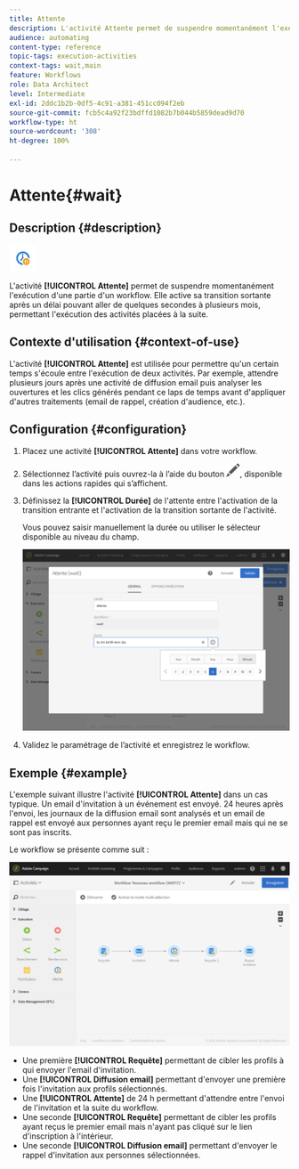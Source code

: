 ```yaml
---
title: Attente
description: L'activité Attente permet de suspendre momentanément l'exécution d'une partie d'un workflow.
audience: automating
content-type: reference
topic-tags: execution-activities
context-tags: wait,main
feature: Workflows
role: Data Architect
level: Intermediate
exl-id: 2ddc1b2b-0df5-4c91-a381-451cc094f2eb
source-git-commit: fcb5c4a92f23bdffd1082b7b044b5859dead9d70
workflow-type: ht
source-wordcount: '308'
ht-degree: 100%

---
```


# Attente{#wait}

## Description {#description}

![](assets/wait.png)

L&#39;activité **[!UICONTROL Attente]** permet de suspendre momentanément l&#39;exécution d&#39;une partie d&#39;un workflow. Elle active sa transition sortante après un délai pouvant aller de quelques secondes à plusieurs mois, permettant l&#39;exécution des activités placées à la suite.

## Contexte d&#39;utilisation  {#context-of-use}

L&#39;activité **[!UICONTROL Attente]** est utilisée pour permettre qu&#39;un certain temps s&#39;écoule entre l&#39;exécution de deux activités. Par exemple, attendre plusieurs jours après une activité de diffusion email puis analyser les ouvertures et les clics générés pendant ce laps de temps avant d&#39;appliquer d&#39;autres traitements (email de rappel, création d&#39;audience, etc.).

## Configuration  {#configuration}

1. Placez une activité **[!UICONTROL Attente]** dans votre workflow.
1. Sélectionnez l’activité puis ouvrez-la à l’aide du bouton ![](assets/edit_darkgrey-24px.png), disponible dans les actions rapides qui s’affichent.
1. Définissez la **[!UICONTROL Durée]** de l&#39;attente entre l&#39;activation de la transition entrante et l&#39;activation de la transition sortante de l&#39;activité.

   Vous pouvez saisir manuellement la durée ou utiliser le sélecteur disponible au niveau du champ.

   ![](assets/wait_duration.png)

1. Validez le paramétrage de l’activité et enregistrez le workflow.

## Exemple  {#example}

L&#39;exemple suivant illustre l&#39;activité **[!UICONTROL Attente]** dans un cas typique. Un email d&#39;invitation à un événement est envoyé. 24 heures après l&#39;envoi, les journaux de la diffusion email sont analysés et un email de rappel est envoyé aux personnes ayant reçu le premier email mais qui ne se sont pas inscrits.

Le workflow se présente comme suit :

![](assets/wait_example_workflow.png)

* Une première **[!UICONTROL Requête]** permettant de cibler les profils à qui envoyer l&#39;email d&#39;invitation.
* Une **[!UICONTROL Diffusion email]** permettant d&#39;envoyer une première fois l&#39;invitation aux profils sélectionnés.
* Une **[!UICONTROL Attente]** de 24 h permettant d&#39;attendre entre l&#39;envoi de l&#39;invitation et la suite du workflow.
* Une seconde **[!UICONTROL Requête]** permettant de cibler les profils ayant reçus le premier email mais n&#39;ayant pas cliqué sur le lien d&#39;inscription à l&#39;intérieur.
* Une seconde **[!UICONTROL Diffusion email]** permettant d&#39;envoyer le rappel d&#39;invitation aux personnes sélectionnées.
